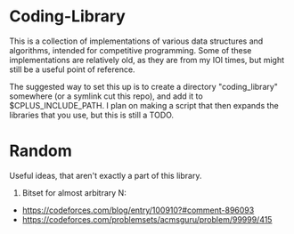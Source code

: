 # Coding-Library

This is a collection of implementations of various data structures and algorithms, intended for competitive programming. Some of these implementations are relatively old, as they are from my IOI times, but might still be a useful point of reference. 

The suggested way to set this up is to create a directory "coding_library" somewhere (or a symlink cut this repo), and add it to $CPLUS_INCLUDE_PATH. I plan on making a script that then expands the libraries that you use, but this is still a TODO.


# Random

Useful ideas, that aren't exactly a part of this library.

1) Bitset for almost arbitrary N:
- https://codeforces.com/blog/entry/100910?#comment-896093
- https://codeforces.com/problemsets/acmsguru/problem/99999/415
